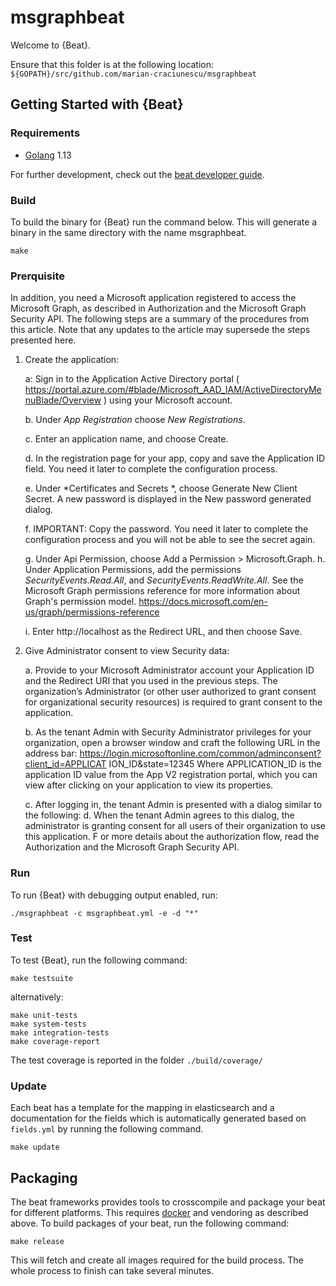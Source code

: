 # msgraphbeat

Welcome to {Beat}.

Ensure that this folder is at the following location:
`${GOPATH}/src/github.com/marian-craciunescu/msgraphbeat`

## Getting Started with {Beat}

### Requirements

* [Golang](https://golang.org/dl/) 1.13

For further development, check out the [beat developer guide](https://www.elastic.co/guide/en/beats/libbeat/current/new-beat.html).

### Build

To build the binary for {Beat} run the command below. This will generate a binary
in the same directory with the name msgraphbeat.

```
make
```


### Prerquisite
In addition, you need a Microsoft application registered to access the Microsoft Graph, as
described in Authorization and the Microsoft Graph Security API. The following steps are a
summary of the procedures from this article. Note that any updates to the article may supersede
the steps presented here.
1. Create the application:

    a: Sign in to the Application Active Directory portal ( https://portal.azure.com/#blade/Microsoft_AAD_IAM/ActiveDirectoryMenuBlade/Overview ) using your Microsoft account.
   
    b. Under *App Registration* choose  *New Registrations*. 

    c. Enter an application name, and choose Create.
    
    d. In the registration page for your app, copy and save the Application ID field. You need
it later to complete the configuration process.

    e. Under *Certificates and Secrets *, choose Generate New Client Secret. A new password is
displayed in the New password generated dialog.

    f. IMPORTANT: Copy the password. You need it later to complete the configuration
process and you will not be able to see the secret again.
    
    g. Under Api Permission, choose Add a Permission > Microsoft.Graph.
h. Under Application Permissions, add the permissions *SecurityEvents.Read.All*,
and *SecurityEvents.ReadWrite.All*. 
See the Microsoft Graph permissions reference for
more information about Graph's permission model. https://docs.microsoft.com/en-us/graph/permissions-reference

    i. Enter http://localhost as the Redirect URL, and then choose Save.
2. Give Administrator consent to view Security data:

    a. Provide to your Microsoft Administrator account your Application ID and the Redirect
URI that you used in the previous steps. The organization’s Administrator (or other user
authorized to grant consent for organizational security resources) is required to grant
consent to the application.
    
    b. As the tenant Admin with Security Administrator privileges for your organization, open a
browser window and craft the following URL in the address bar:
https://login.microsoftonline.com/common/adminconsent?client_id=APPLICAT
ION_ID&state=12345
Where APPLICATION_ID is the application ID value from the App V2 registration portal,
which you can view after clicking on your application to view its properties.

    c.
After logging in, the tenant Admin is presented with a dialog similar to the following:
    d. When the tenant Admin agrees to this dialog, the administrator is granting consent for all
users of their organization to use this application.
F
or more details about the authorization flow, read the Authorization and the Microsoft Graph
Security API.


### Run

To run {Beat} with debugging output enabled, run:

```
./msgraphbeat -c msgraphbeat.yml -e -d "*"
```


### Test

To test {Beat}, run the following command:

```
make testsuite
```

alternatively:
```
make unit-tests
make system-tests
make integration-tests
make coverage-report
```

The test coverage is reported in the folder `./build/coverage/`

### Update

Each beat has a template for the mapping in elasticsearch and a documentation for the fields
which is automatically generated based on `fields.yml` by running the following command.

```
make update
```

## Packaging

The beat frameworks provides tools to crosscompile and package your beat for different platforms. This requires [docker](https://www.docker.com/) and vendoring as described above. To build packages of your beat, run the following command:

```
make release
```

This will fetch and create all images required for the build process. The whole process to finish can take several minutes.
